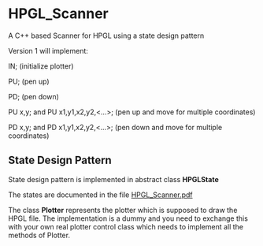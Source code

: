 # HPGL_Scanner
A C++ based Scanner for HPGL using a state design pattern

Version 1 will implement:

IN; (initialize plotter)

PU; (pen up)

PD; (pen down)

PU x,y; and PU x1,y1,x2,y2,<...>; (pen up and move for multiple coordinates)

PD x,y; and PD x1,y1,x2,y2,<...>; (pen down and move for multiple coordinates)

## State Design Pattern
State design pattern is implemented in abstract class **HPGLState** 

The states are documented in the file [HPGL_Scanner.pdf](https://github.com/VL-IT-Service/HPGL_Scanner/blob/main/HPGL_Scanner.pdf)

The class **Plotter** represents the plotter which is supposed to draw the HPGL file. The implementation is a dummy and you need to exchange this with your own real plotter control class which needs to implement all the methods of Plotter.
